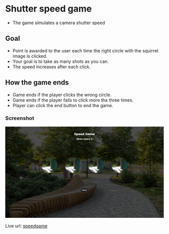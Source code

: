 # Shutter speed game
- The game simulates a camera shutter speed

## Goal
- Point is awarded to the user each time the right circle with the squirrel image is clicked.
- Your goal is to take as many shots as you can.
- The speed increases after each click.

## How the game ends
- Game ends if the player clicks the wrong circle.
- Game ends if the player fails to click more tha three times.
- Player can click the end button to end the game.

### Screenshot
![Speedgame](speedgame.png "Speedgame screenshot")

Live url: [speedgame](https://stacknatic.github.io/speedgame/)
